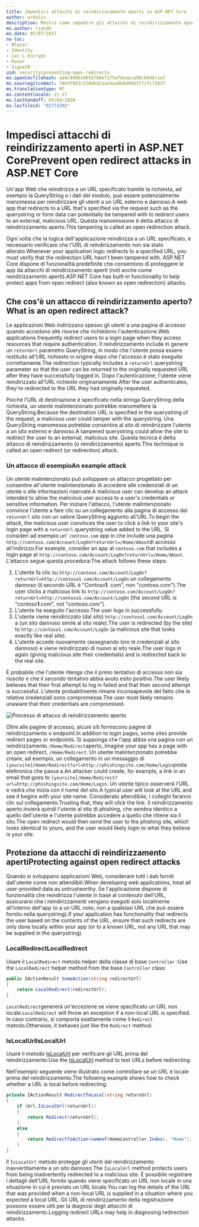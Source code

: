 ```yaml
---
title: Impedisci attacchi di reindirizzamento aperti in ASP.NET Core
author: ardalis
description: Mostra come impedire gli attacchi di reindirizzamento aperti contro un'app ASP.NET Core
ms.author: riande
ms.date: 07/07/2017
no-loc:
- Blazor
- Identity
- Let's Encrypt
- Razor
- SignalR
uid: security/preventing-open-redirects
ms.openlocfilehash: ad4c9806146567b6ef1f5e78eaeca96cb649c1af
ms.sourcegitcommit: 70e5f982c218db82aa54aa8b8d96b377cfc7283f
ms.translationtype: MT
ms.contentlocale: it-IT
ms.lasthandoff: 05/04/2020
ms.locfileid: "82774392"
---
```

# <a name="prevent-open-redirect-attacks-in-aspnet-core"></a><span data-ttu-id="5e0be-103">Impedisci attacchi di reindirizzamento aperti in ASP.NET Core</span><span class="sxs-lookup"><span data-stu-id="5e0be-103">Prevent open redirect attacks in ASP.NET Core</span></span>

<span data-ttu-id="5e0be-104">Un'app Web che reindirizza a un URL specificato tramite la richiesta, ad esempio la QueryString o i dati del modulo, può essere potenzialmente manomessa per reindirizzare gli utenti a un URL esterno e dannoso.</span><span class="sxs-lookup"><span data-stu-id="5e0be-104">A web app that redirects to a URL that's specified via the request such as the querystring or form data can potentially be tampered with to redirect users to an external, malicious URL.</span></span> <span data-ttu-id="5e0be-105">Questa manomissione è detta attacco di reindirizzamento aperto.</span><span class="sxs-lookup"><span data-stu-id="5e0be-105">This tampering is called an open redirection attack.</span></span>

<span data-ttu-id="5e0be-106">Ogni volta che la logica dell'applicazione reindirizza a un URL specificato, è necessario verificare che l'URL di reindirizzamento non sia stato alterato.</span><span class="sxs-lookup"><span data-stu-id="5e0be-106">Whenever your application logic redirects to a specified URL, you must verify that the redirection URL hasn't been tampered with.</span></span> <span data-ttu-id="5e0be-107">ASP.NET Core dispone di funzionalità predefinite che consentono di proteggere le app da attacchi di reindirizzamento aperti (noti anche come reindirizzamento aperti).</span><span class="sxs-lookup"><span data-stu-id="5e0be-107">ASP.NET Core has built-in functionality to help protect apps from open redirect (also known as open redirection) attacks.</span></span>

## <a name="what-is-an-open-redirect-attack"></a><span data-ttu-id="5e0be-108">Che cos'è un attacco di reindirizzamento aperto?</span><span class="sxs-lookup"><span data-stu-id="5e0be-108">What is an open redirect attack?</span></span>

<span data-ttu-id="5e0be-109">Le applicazioni Web indirizzano spesso gli utenti a una pagina di accesso quando accedono alle risorse che richiedono l'autenticazione.</span><span class="sxs-lookup"><span data-stu-id="5e0be-109">Web applications frequently redirect users to a login page when they access resources that require authentication.</span></span> <span data-ttu-id="5e0be-110">Il reindirizzamento include in genere un `returnUrl` parametro QueryString, in modo che l'utente possa essere restituito all'URL richiesto in origine dopo che l'accesso è stato eseguito correttamente.</span><span class="sxs-lookup"><span data-stu-id="5e0be-110">The redirection typically includes a `returnUrl` querystring parameter so that the user can be returned to the originally requested URL after they have successfully logged in.</span></span> <span data-ttu-id="5e0be-111">Dopo l'autenticazione, l'utente viene reindirizzato all'URL richiesto originariamente.</span><span class="sxs-lookup"><span data-stu-id="5e0be-111">After the user authenticates, they're redirected to the URL they had originally requested.</span></span>

<span data-ttu-id="5e0be-112">Poiché l'URL di destinazione è specificato nella stringa QueryString della richiesta, un utente malintenzionato potrebbe manomettere la QueryString.</span><span class="sxs-lookup"><span data-stu-id="5e0be-112">Because the destination URL is specified in the querystring of the request, a malicious user could tamper with the querystring.</span></span> <span data-ttu-id="5e0be-113">Una QueryString manomessa potrebbe consentire al sito di reindirizzare l'utente a un sito esterno e dannoso.</span><span class="sxs-lookup"><span data-stu-id="5e0be-113">A tampered querystring could allow the site to redirect the user to an external, malicious site.</span></span> <span data-ttu-id="5e0be-114">Questa tecnica è detta attacco di reindirizzamento (o reindirizzamento) aperto.</span><span class="sxs-lookup"><span data-stu-id="5e0be-114">This technique is called an open redirect (or redirection) attack.</span></span>

### <a name="an-example-attack"></a><span data-ttu-id="5e0be-115">Un attacco di esempio</span><span class="sxs-lookup"><span data-stu-id="5e0be-115">An example attack</span></span>

<span data-ttu-id="5e0be-116">Un utente malintenzionato può sviluppare un attacco progettato per consentire all'utente malintenzionato di accedere alle credenziali di un utente o alle informazioni riservate.</span><span class="sxs-lookup"><span data-stu-id="5e0be-116">A malicious user can develop an attack intended to allow the malicious user access to a user's credentials or sensitive information.</span></span> <span data-ttu-id="5e0be-117">Per iniziare l'attacco, l'utente malintenzionato convince l'utente a fare clic su un collegamento alla pagina di accesso del `returnUrl` sito con un valore QueryString aggiunto all'URL.</span><span class="sxs-lookup"><span data-stu-id="5e0be-117">To begin the attack, the malicious user convinces the user to click a link to your site's login page with a `returnUrl` querystring value added to the URL.</span></span> <span data-ttu-id="5e0be-118">Si consideri ad esempio un' `contoso.com` app in che include una pagina `http://contoso.com/Account/LogOn?returnUrl=/Home/About`di accesso all'indirizzo.</span><span class="sxs-lookup"><span data-stu-id="5e0be-118">For example, consider an app at `contoso.com` that includes a login page at `http://contoso.com/Account/LogOn?returnUrl=/Home/About`.</span></span> <span data-ttu-id="5e0be-119">L'attacco segue questa procedura:</span><span class="sxs-lookup"><span data-stu-id="5e0be-119">The attack follows these steps:</span></span>

1. <span data-ttu-id="5e0be-120">L'utente fa clic su `http://contoso.com/Account/LogOn?returnUrl=http://contoso1.com/Account/LogOn` un collegamento dannoso (il secondo URL è "Contoso**1**. com", non "contoso.com").</span><span class="sxs-lookup"><span data-stu-id="5e0be-120">The user clicks a malicious link to `http://contoso.com/Account/LogOn?returnUrl=http://contoso1.com/Account/LogOn` (the second URL is "contoso**1**.com", not "contoso.com").</span></span>
2. <span data-ttu-id="5e0be-121">L'utente ha eseguito l'accesso.</span><span class="sxs-lookup"><span data-stu-id="5e0be-121">The user logs in successfully.</span></span>
3. <span data-ttu-id="5e0be-122">L'utente viene reindirizzato (dal sito) `http://contoso1.com/Account/LogOn` a (un sito dannoso simile al sito reale).</span><span class="sxs-lookup"><span data-stu-id="5e0be-122">The user is redirected (by the site) to `http://contoso1.com/Account/LogOn` (a malicious site that looks exactly like real site).</span></span>
4. <span data-ttu-id="5e0be-123">L'utente accede nuovamente (assegnando loro le credenziali al sito dannoso) e viene reindirizzato di nuovo al sito reale.</span><span class="sxs-lookup"><span data-stu-id="5e0be-123">The user logs in again (giving malicious site their credentials) and is redirected back to the real site.</span></span>

<span data-ttu-id="5e0be-124">È probabile che l'utente ritenga che il primo tentativo di accesso non sia riuscito e che il secondo tentativo abbia avuto esito positivo.</span><span class="sxs-lookup"><span data-stu-id="5e0be-124">The user likely believes that their first attempt to log in failed and that their second attempt is successful.</span></span> <span data-ttu-id="5e0be-125">L'utente probabilmente rimane inconsapevole del fatto che le relative credenziali sono compromesse.</span><span class="sxs-lookup"><span data-stu-id="5e0be-125">The user most likely remains unaware that their credentials are compromised.</span></span>

![Processo di attacco di reindirizzamento aperto](preventing-open-redirects/_static/open-redirection-attack-process.png)

<span data-ttu-id="5e0be-127">Oltre alle pagine di accesso, alcuni siti forniscono pagine di reindirizzamento o endpoint.</span><span class="sxs-lookup"><span data-stu-id="5e0be-127">In addition to login pages, some sites provide redirect pages or endpoints.</span></span> <span data-ttu-id="5e0be-128">Si supponga che l'app abbia una pagina con un reindirizzamento `/Home/Redirect`aperto,.</span><span class="sxs-lookup"><span data-stu-id="5e0be-128">Imagine your app has a page with an open redirect, `/Home/Redirect`.</span></span> <span data-ttu-id="5e0be-129">Un utente malintenzionato potrebbe creare, ad esempio, un collegamento in un messaggio di `[yoursite]/Home/Redirect?url=http://phishingsite.com/Home/Login`posta elettronica che passa a.</span><span class="sxs-lookup"><span data-stu-id="5e0be-129">An attacker could create, for example, a link in an email that goes to `[yoursite]/Home/Redirect?url=http://phishingsite.com/Home/Login`.</span></span> <span data-ttu-id="5e0be-130">Un utente tipico osserverà l'URL e vedrà che inizia con il nome del sito.</span><span class="sxs-lookup"><span data-stu-id="5e0be-130">A typical user will look at the URL and see it begins with your site name.</span></span> <span data-ttu-id="5e0be-131">Considerato attendibile, i colleghi faranno clic sul collegamento.</span><span class="sxs-lookup"><span data-stu-id="5e0be-131">Trusting that, they will click the link.</span></span> <span data-ttu-id="5e0be-132">Il reindirizzamento aperto invierà quindi l'utente al sito di phishing, che sembra identico a quello dell'utente e l'utente potrebbe accedere a quello che ritiene sia il sito.</span><span class="sxs-lookup"><span data-stu-id="5e0be-132">The open redirect would then send the user to the phishing site, which looks identical to yours, and the user would likely login to what they believe is your site.</span></span>

## <a name="protecting-against-open-redirect-attacks"></a><span data-ttu-id="5e0be-133">Protezione da attacchi di reindirizzamento aperti</span><span class="sxs-lookup"><span data-stu-id="5e0be-133">Protecting against open redirect attacks</span></span>

<span data-ttu-id="5e0be-134">Quando si sviluppano applicazioni Web, considerare tutti i dati forniti dall'utente come non attendibili.</span><span class="sxs-lookup"><span data-stu-id="5e0be-134">When developing web applications, treat all user-provided data as untrustworthy.</span></span> <span data-ttu-id="5e0be-135">Se l'applicazione dispone di funzionalità che reindirizza l'utente in base al contenuto dell'URL, assicurarsi che i reindirizzamenti vengano eseguiti solo localmente all'interno dell'app (o a un URL noto, non a qualsiasi URL che può essere fornito nella querystring).</span><span class="sxs-lookup"><span data-stu-id="5e0be-135">If your application has functionality that redirects the user based on the contents of the URL,  ensure that such redirects are only done locally within your app (or to a known URL, not any URL that may be supplied in the querystring).</span></span>

### <a name="localredirect"></a><span data-ttu-id="5e0be-136">LocalRedirect</span><span class="sxs-lookup"><span data-stu-id="5e0be-136">LocalRedirect</span></span>

<span data-ttu-id="5e0be-137">Usare il `LocalRedirect` metodo helper della classe di base `Controller` :</span><span class="sxs-lookup"><span data-stu-id="5e0be-137">Use the `LocalRedirect` helper method from the base `Controller` class:</span></span>

```csharp
public IActionResult SomeAction(string redirectUrl)
{
    return LocalRedirect(redirectUrl);
}
```

<span data-ttu-id="5e0be-138">`LocalRedirect`genererà un'eccezione se viene specificato un URL non locale.</span><span class="sxs-lookup"><span data-stu-id="5e0be-138">`LocalRedirect` will throw an exception if a non-local URL is specified.</span></span> <span data-ttu-id="5e0be-139">In caso contrario, si comporta esattamente come il `Redirect` metodo.</span><span class="sxs-lookup"><span data-stu-id="5e0be-139">Otherwise, it behaves just like the `Redirect` method.</span></span>

### <a name="islocalurl"></a><span data-ttu-id="5e0be-140">IsLocalUrl</span><span class="sxs-lookup"><span data-stu-id="5e0be-140">IsLocalUrl</span></span>

<span data-ttu-id="5e0be-141">Usare il metodo [IsLocalUrl](/dotnet/api/Microsoft.AspNetCore.Mvc.IUrlHelper.islocalurl#Microsoft_AspNetCore_Mvc_IUrlHelper_IsLocalUrl_System_String_) per verificare gli URL prima del reindirizzamento:</span><span class="sxs-lookup"><span data-stu-id="5e0be-141">Use the [IsLocalUrl](/dotnet/api/Microsoft.AspNetCore.Mvc.IUrlHelper.islocalurl#Microsoft_AspNetCore_Mvc_IUrlHelper_IsLocalUrl_System_String_) method to test URLs before redirecting:</span></span>

<span data-ttu-id="5e0be-142">Nell'esempio seguente viene illustrato come controllare se un URL è locale prima del reindirizzamento.</span><span class="sxs-lookup"><span data-stu-id="5e0be-142">The following example shows how to check whether a URL is local before redirecting.</span></span>

```csharp
private IActionResult RedirectToLocal(string returnUrl)
{
    if (Url.IsLocalUrl(returnUrl))
    {
        return Redirect(returnUrl);
    }
    else
    {
        return RedirectToAction(nameof(HomeController.Index), "Home");
    }
}
```

<span data-ttu-id="5e0be-143">Il `IsLocalUrl` metodo protegge gli utenti dal reindirizzamento inavvertitamente a un sito dannoso.</span><span class="sxs-lookup"><span data-stu-id="5e0be-143">The `IsLocalUrl` method protects users from being inadvertently redirected to a malicious site.</span></span> <span data-ttu-id="5e0be-144">È possibile registrare i dettagli dell'URL fornito quando viene specificato un URL non locale in una situazione in cui è previsto un URL locale.</span><span class="sxs-lookup"><span data-stu-id="5e0be-144">You can log the details of the URL that was provided when a non-local URL is supplied in a situation where you expected a local URL.</span></span> <span data-ttu-id="5e0be-145">Gli URL di reindirizzamento della registrazione possono essere utili per la diagnosi degli attacchi di reindirizzamento.</span><span class="sxs-lookup"><span data-stu-id="5e0be-145">Logging redirect URLs may help in diagnosing redirection attacks.</span></span>
